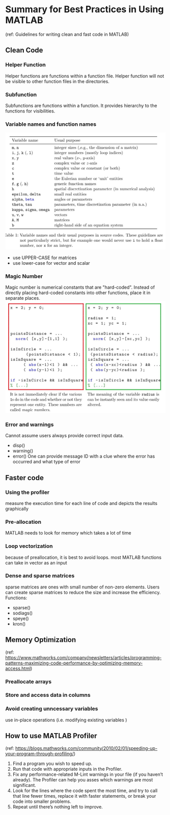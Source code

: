 # Summary for Best Practices in Using MATLAB 
(ref: Guidelines for writing clean and fast code in MATLAB)
## Clean Code 

### Helper Function 
Helper functions are functions within a function file. Helper function will not be visible to other function files in the directories. 

### Subfunction 
Subfunctions are functions within a function. It provides hierarchy to the functions for visibilities. 

### Variable names and function names 
![Common Variable names](variablenames.JPG)
- use UPPER-CASE for matrices 
- use lower-case for vector and scalar 

### Magic Number 
Magic number is numerical constants that are "hard-coded". Instead of directly placing hard-coded constants into other functions, place it in separate places. 
![Magic Number](magicnumber.JPG)

### Error and warnings 
Cannot assume users always provide correct input data. 
- disp()
- warning()
- error()
One can provide message ID with a clue where the error has occurred and what type of error  

## Faster code 

### Using the profiler 
measure the execution time for each line of code and depicts the results graphically 

### Pre-allocation 
MATLAB needs to look for memory which takes a lot of time 

### Loop vectorization 
because of preallocation, it is best to avoid loops. most MATLAB functions can take in vector as an input 

### Dense and sparse matrices 
sparse matrices are ones with small number of non-zero elements. Users can create sparse matrices to reduce the size and increase the efficiency. Functions:
- sparse()
- sodiags()
- speye()
- kron()

## Memory Optimization 
(ref: https://www.mathworks.com/company/newsletters/articles/programming-patterns-maximizing-code-performance-by-optimizing-memory-access.html)
### Preallocate arrays 

### Store and access data in columns 

### Avoid creating unncessary variables 
use in-place operations (i.e. modifying existing variables )

## How to use MATLAB Profiler 
(ref: https://blogs.mathworks.com/community/2010/02/01/speeding-up-your-program-through-profiling/)
1. Find a program you wish to speed up.
2. Run that code with appropriate inputs in the Profiler.
3. Fix any performance-related M-Lint warnings in your file (if you haven’t already). The Profiler can help you asses which warnings are most significant.
4. Look for the lines where the code spent the most time, and try to call that line fewer times, replace it with faster statements, or break your code into smaller problems.
5. Repeat until there’s nothing left to improve.